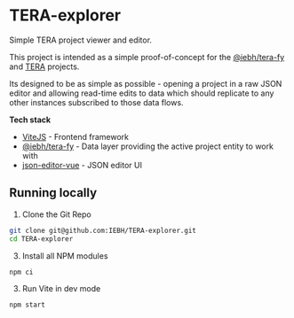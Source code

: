 TERA-explorer
=============
Simple TERA project viewer and editor.

This project is intended as a simple proof-of-concept for the [@iebh/tera-fy](https://github.com/IEBH/TERA-fy) and [TERA](https://tera-tools.com) projects.

Its designed to be as simple as possible - opening a project in a raw JSON editor and allowing read-time edits to data which should replicate to any other instances subscribed to those data flows.

**Tech stack**
* [ViteJS](https://vitejs.dev) - Frontend framework
* [@iebh/tera-fy](https://github.com/IEBH/TERA-fy) - Data layer providing the active project entity to work with
* [json-editor-vue](https://github.com/cloydlau/json-editor-vue) - JSON editor UI


Running locally
---------------

1. Clone the Git Repo
```bash
git clone git@github.com:IEBH/TERA-explorer.git
cd TERA-explorer
```

3. Install all NPM modules
```bash
npm ci
```


3. Run Vite in dev mode
```bash
npm start
```
